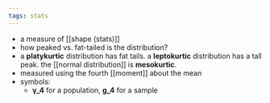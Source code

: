 ```yaml
---
tags: stats
---
```


- a measure of [[shape (stats)]]
- how peaked vs. fat-tailed is the distribution?
- a **platykurtic** distribution has fat tails. a **leptokurtic** distribution has a tall peak. the [[normal distribution]] is **mesokurtic**.
- measured using the fourth [[moment]] about the mean
- symbols:
	- **γ_4** for a population, **g_4** for a sample